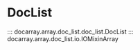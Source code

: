# DocList

::: docarray.array.doc_list.doc_list.DocList
::: docarray.array.doc_list.io.IOMixinArray
